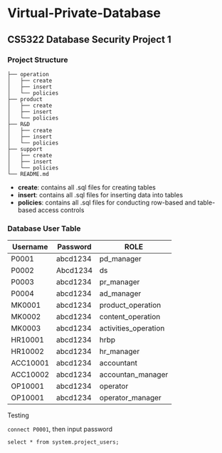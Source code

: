 # Virtual-Private-Database
## CS5322 Database Security Project 1

### Project Structure
```text
├── operation
│   ├── create
│   ├── insert
│   └── policies
├── product
│   ├── create
│   ├── insert
│   └── policies
├── R&D
│   ├── create
│   ├── insert
│   └── policies
├── support
│   ├── create
│   ├── insert
│   └── policies
└── README.md
```
* **create**: contains all .sql files for creating tables
* **insert**: contains all .sql files for inserting data into tables
* **policies**: contains all .sql files for conducting row-based and table-based access controls

### Database User Table

| Username | Password | ROLE       |
| -------- | -------- | ---------- |
| P0001 | abcd1234 | pd_manager |
| P0002 | Abcd1234 | ds |
| P0003 | abcd1234 | pr_manager |
| P0004 | abcd1234 | ad_manager |
| MK0001 | abcd1234 | product_operation |
| MK0002 | abcd1234 | content_operation |
| MK0003 | abcd1234 | activities_operation |
| HR10001 |abcd1234 | hrbp |
| HR10002 |abcd1234 | hr_manager |
| ACC10001 | abcd1234 | accountant |
| ACC10002 | abcd1234 | accountan_manager |
| OP10001 | abcd1234 | operator |
| OP10001 | abcd1234 | operator_manager |




Testing

`connect P0001`, then input password

`select * from system.project_users;` 







